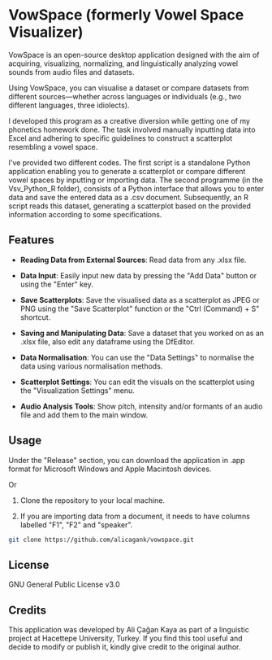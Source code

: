 # VowSpace (formerly Vowel Space Visualizer)
VowSpace is an open-source desktop application designed with the aim of acquiring, visualizing, normalizing, and linguistically analyzing vowel sounds from audio files and datasets.

Using VowSpace, you can visualise a dataset or compare datasets from different sources—whether across languages or individuals (e.g., two different languages, three idiolects).

I developed this program as a creative diversion while getting one of my phonetics homework done. The task involved manually inputting data into Excel and adhering to specific guidelines to construct a scatterplot resembling a vowel space.

I've provided two different codes. The first script is a standalone Python application enabling you to generate a scatterplot or compare different vowel spaces by inputting or importing data. The second programme (in the Vsv_Python_R folder), consists of a Python interface that allows you to enter data and save the entered data as a .csv document. Subsequently, an R script reads this dataset, generating a scatterplot based on the provided information according to some specifications.

## Features

- **Reading Data from External Sources**: Read data from any .xlsx file.

- **Data Input**: Easily input new data by pressing the "Add Data" button or using the "Enter" key.

- **Save Scatterplots**: Save the visualised data as a scatterplot as JPEG or PNG using the "Save Scatterplot" function or the "Ctrl (Command) + S" shortcut.

- **Saving and Manipulating Data**: Save a dataset that you worked on as an .xlsx file, also edit any dataframe using the DfEditor.

- **Data Normalisation**: You can use the "Data Settings" to normalise the data using various normalisation methods.

- **Scatterplot Settings**: You can edit the visuals on the scatterplot using the "Visualization Settings" menu.

- **Audio Analysis Tools**: Show pitch, intensity and/or formants of an audio file and add them to the main window.

## Usage

Under the "Release" section, you can download the application in .app format for Microsoft Windows and Apple Macintosh devices.

Or

1. Clone the repository to your local machine.

2. If you are importing data from a document, it needs to have columns labelled "F1", "F2" and "speaker".

```bash
git clone https://github.com/alicagank/vowspace.git
```

## License

GNU General Public License v3.0

## Credits

This application was developed by Ali Çağan Kaya as part of a linguistic project at Hacettepe University, Turkey. If you find this tool useful and decide to modify or publish it, kindly give credit to the original author.
